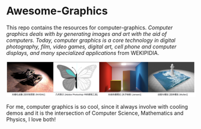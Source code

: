 # Awesome-Graphics
This repo contains the resources for computer-graphics.
*Computer graphics deals with by generating images and art with the aid of computers. Today, computer graphics is a core technology in digital photography, film, video games, digital art, cell phone and computer displays, and many specialized applications* from WEKIPIDIA.

![](./assets/images/graphics.png)

For me, computer graphics is so cool, since it always involve with cooling demos and it is the intersection of Computer Science, Mathematics and Physics, I love both!
